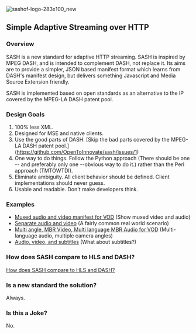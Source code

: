 ![sashof-logo-283x100_new](https://cloud.githubusercontent.com/assets/28767349/26189601/61270e48-3b9d-11e7-9c22-65f907f1f5b6.jpg)
## Simple Adaptive Streaming over HTTP

### Overview

SASH is a new standard for adaptive HTTP streaming. SASH is inspired by MPEG DASH, and is intended to complement DASH, not replace it. Its aims are to provide a simpler, JSON based manifest format which learns from DASH's manifest design, but delivers something Javascript and Media Source Extension friendly.

SASH is implemented based on open standards as an alternative to the IP covered by the MPEG-LA DASH patent pool. 

### Design Goals
1. 100% less XML.
2. Designed for MSE and native clients.
3. Use the good parts of DASH. [Skip the bad parts covered by the MPEG-LA DASH patent pool.] (https://github.com/OpenToInnovate/sash/issues/1)
4. One way to do things. Follow the Python approach (There should be one -- and preferably only one --obvious way to do it.) rather than the Perl approach (TMTOWTDI).
5. Eliminate ambiguity. All client behavior should be defined. Client implementations should never guess.
6. Usable and readable. Don't make developers think. 

### Examples

* [Muxed audio and video manifest for VOD](0.1/sash-mbr-muxed-video-audio.json) (Show muxed video and audio)
* [Separate audio and video](0.1/sash-mbr-video-single-audio.json) (A fairly common real world scenario)
* [Multi angle, MBR Video, Multi language MBR Audio for VOD](0.1/sash-mbr-video-mbr-audio-multi-language-audio.json) (Multi-language audio, multiple camera angles)
* [Audio, video, and subtitles](0.1/sash-mbr-video-single-audio-single-subtitle.json) (What about subtitles?)

### How does SASH compare to HLS and DASH?

[How does SASH compare to HLS and DASH?](comparison.md)

### Is a new standard the solution?

Always.

### Is this a Joke?

No.
